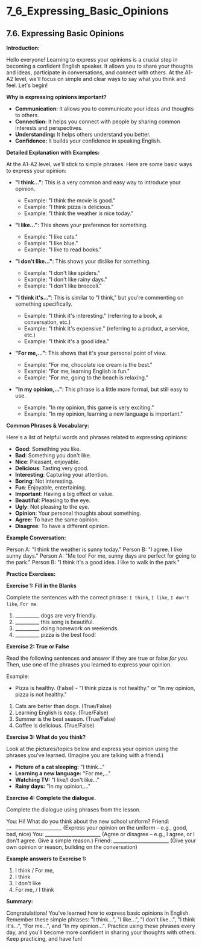 # 7_6_Expressing_Basic_Opinions

## 7.6. Expressing Basic Opinions

**Introduction:**

Hello everyone! Learning to express your opinions is a crucial step in becoming a confident English speaker. It allows you to share your thoughts and ideas, participate in conversations, and connect with others. At the A1-A2 level, we'll focus on simple and clear ways to say what you think and feel. Let's begin!

**Why is expressing opinions important?**

*   **Communication:** It allows you to communicate your ideas and thoughts to others.
*   **Connection:** It helps you connect with people by sharing common interests and perspectives.
*   **Understanding:** It helps others understand you better.
*   **Confidence:** It builds your confidence in speaking English.

**Detailed Explanation with Examples:**

At the A1-A2 level, we'll stick to simple phrases. Here are some basic ways to express your opinion:

*   **"I think..."**: This is a very common and easy way to introduce your opinion.

    *   Example: "I think the movie is good."
    *   Example: "I think pizza is delicious."
    *   Example: "I think the weather is nice today."

*   **"I like..."**: This shows your preference for something.

    *   Example: "I like cats."
    *   Example: "I like blue."
    *   Example: "I like to read books."

*   **"I don't like..."**: This shows your dislike for something.

    *   Example: "I don't like spiders."
    *   Example: "I don't like rainy days."
    *   Example: "I don't like broccoli."

*   **"I think it's..."**: This is similar to "I think," but you're commenting on something specifically.

    *   Example: "I think it's interesting." (referring to a book, a conversation, etc.)
    *   Example: "I think it's expensive." (referring to a product, a service, etc.)
    *   Example: "I think it's a good idea."

*   **"For me,..."**: This shows that it's your personal point of view.

    *   Example: "For me, chocolate ice cream is the best."
    *   Example: "For me, learning English is fun."
    *   Example: "For me, going to the beach is relaxing."

*   **"In my opinion,..."**: This phrase is a little more formal, but still easy to use.

    *   Example: "In my opinion, this game is very exciting."
    *   Example: "In my opinion, learning a new language is important."

**Common Phrases & Vocabulary:**

Here's a list of helpful words and phrases related to expressing opinions:

*   **Good**: Something you like.
*   **Bad**: Something you don't like.
*   **Nice**: Pleasant, enjoyable.
*   **Delicious**: Tasting very good.
*   **Interesting**: Capturing your attention.
*   **Boring**: Not interesting.
*   **Fun**: Enjoyable, entertaining.
*   **Important**: Having a big effect or value.
*   **Beautiful**: Pleasing to the eye.
*   **Ugly**: Not pleasing to the eye.
*   **Opinion**: Your personal thoughts about something.
*   **Agree**: To have the same opinion.
*   **Disagree**: To have a different opinion.

**Example Conversation:**

Person A: "I think the weather is sunny today."
Person B: "I agree. I like sunny days."
Person A: "Me too! For me, sunny days are perfect for going to the park."
Person B: "I think it's a good idea. I like to walk in the park."

**Practice Exercises:**

**Exercise 1: Fill in the Blanks**

Complete the sentences with the correct phrase: `I think`, `I like`, `I don't like`, `For me`.

1.  __________ dogs are very friendly.
2.  __________ this song is beautiful.
3.  __________ doing homework on weekends.
4.  __________ pizza is the best food!

**Exercise 2: True or False**

Read the following sentences and answer if they are true or false *for you*. Then, use one of the phrases you learned to express your opinion.

Example:

*   Pizza is healthy. (False) - "I think pizza is not healthy." or "In my opinion, pizza is not healthy."

1.  Cats are better than dogs. (True/False)
2.  Learning English is easy. (True/False)
3.  Summer is the best season. (True/False)
4.  Coffee is delicious. (True/False)

**Exercise 3: What do you think?**

Look at the pictures/topics below and express your opinion using the phrases you've learned. (Imagine you are talking with a friend.)

*   **Picture of a cat sleeping:** "I think..."
*   **Learning a new language:** "For me,..."
*   **Watching TV:** "I like/I don't like..."
*   **Rainy days:** "In my opinion,..."

**Exercise 4: Complete the dialogue.**

Complete the dialogue using phrases from the lesson.

You: Hi! What do you think about the new school uniform?
Friend: _______________________ (Express your opinion on the uniform – e.g., good, bad, nice)
You: _______________________ (Agree or disagree – e.g., I agree, or I don't agree. Give a simple reason.)
Friend: _______________________ (Give your own opinion or reason, building on the conversation)

**Example answers to Exercise 1:**

1.  I think / For me,
2.  I think
3.  I don't like
4.  For me, / I think

**Summary:**

Congratulations! You've learned how to express basic opinions in English. Remember these simple phrases: "I think...", "I like...", "I don't like...", "I think it's...", "For me...", and "In my opinion...". Practice using these phrases every day, and you'll become more confident in sharing your thoughts with others. Keep practicing, and have fun!
